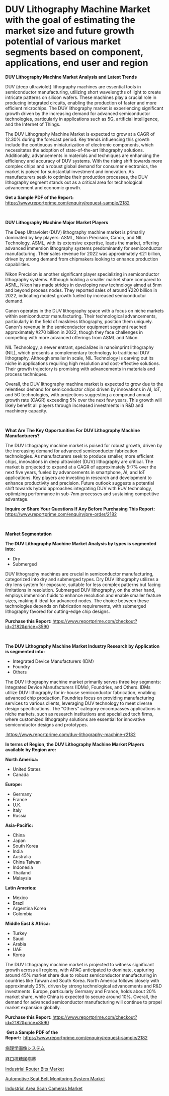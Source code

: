 <p><h1>DUV Lithography Machine Market with the goal of estimating the market size and future growth potential of various market segments based on component, applications, end user and region</h1></p><p><strong>DUV Lithography Machine Market Analysis and Latest Trends</strong></p>
<p><p>DUV (deep ultraviolet) lithography machines are essential tools in semiconductor manufacturing, utilizing short wavelengths of light to create intricate patterns on silicon wafers. These machines play a crucial role in producing integrated circuits, enabling the production of faster and more efficient microchips. The DUV lithography market is experiencing significant growth driven by the increasing demand for advanced semiconductor technologies, particularly in applications such as 5G, artificial intelligence, and the Internet of Things.</p><p>The DUV Lithography Machine Market is expected to grow at a CAGR of 12.30% during the forecast period. Key trends influencing this growth include the continuous miniaturization of electronic components, which necessitates the adoption of state-of-the-art lithography solutions. Additionally, advancements in materials and techniques are enhancing the efficiency and accuracy of DUV systems. With the rising shift towards more complex chips and a robust global demand for consumer electronics, the market is poised for substantial investment and innovation. As manufacturers seek to optimize their production processes, the DUV lithography segment stands out as a critical area for technological advancement and economic growth.</p></p>
<p><strong>Get a Sample PDF of the Report:&nbsp;</strong> <a href="https://www.reportprime.com/enquiry/request-sample/2182">https://www.reportprime.com/enquiry/request-sample/2182</a></p>
<p>&nbsp;</p>
<p><strong>DUV Lithography Machine Major Market Players</strong></p>
<p><p>The Deep Ultraviolet (DUV) lithography machine market is primarily dominated by key players: ASML, Nikon Precision, Canon, and NIL Technology. ASML, with its extensive expertise, leads the market, offering advanced immersion lithography systems predominantly for semiconductor manufacturing. Their sales revenue for 2022 was approximately €21 billion, driven by strong demand from chipmakers looking to enhance production capabilities.</p><p>Nikon Precision is another significant player specializing in semiconductor lithography systems. Although holding a smaller market share compared to ASML, Nikon has made strides in developing new technology aimed at 5nm and beyond process nodes. They reported sales of around ¥220 billion in 2022, indicating modest growth fueled by increased semiconductor demand.</p><p>Canon operates in the DUV lithography space with a focus on niche markets within semiconductor manufacturing. Their technological advancements, particularly in the field of maskless lithography, position them uniquely. Canon's revenue in the semiconductor equipment segment reached approximately ¥270 billion in 2022, though they face challenges in competing with more advanced offerings from ASML and Nikon.</p><p>NIL Technology, a newer entrant, specializes in nanoimprint lithography (NIL), which presents a complementary technology to traditional DUV lithography. Although smaller in scale, NIL Technology is carving out its niche in applications requiring high resolution and cost-effective solutions. Their growth trajectory is promising with advancements in materials and process techniques.</p><p>Overall, the DUV lithography machine market is expected to grow due to the relentless demand for semiconductor chips driven by innovations in AI, IoT, and 5G technologies, with projections suggesting a compound annual growth rate (CAGR) exceeding 5% over the next few years. This growth will likely benefit all players through increased investments in R&D and machinery capacity.</p></p>
<p>&nbsp;</p>
<p><strong>What Are The Key Opportunities For DUV Lithography Machine Manufacturers?</strong></p>
<p><p>The DUV lithography machine market is poised for robust growth, driven by the increasing demand for advanced semiconductor fabrication technologies. As manufacturers seek to produce smaller, more efficient chips, innovations in deep ultraviolet (DUV) lithography are critical. The market is projected to expand at a CAGR of approximately 5-7% over the next five years, fueled by advancements in smartphone, AI, and IoT applications. Key players are investing in research and development to enhance productivity and precision. Future outlook suggests a potential shift towards hybrid approaches integrating DUV with EUV technology, optimizing performance in sub-7nm processes and sustaining competitive advantage.</p></p>
<p><strong>Inquire or Share Your Questions If Any Before Purchasing This Report:</strong> <a href="https://www.reportprime.com/enquiry/pre-order/2182">https://www.reportprime.com/enquiry/pre-order/2182</a></p>
<p>&nbsp;</p>
<p><strong>Market Segmentation</strong></p>
<p><strong>The DUV Lithography Machine Market Analysis by types is segmented into:</strong></p>
<p><ul><li>Dry</li><li>Submerged</li></ul></p>
<p><p>DUV lithography machines are crucial in semiconductor manufacturing, categorized into dry and submerged types. Dry DUV lithography utilizes a dry lens system for exposure, suitable for less complex patterns but facing limitations in resolution. Submerged DUV lithography, on the other hand, employs immersion fluids to enhance resolution and enable smaller feature sizes, making it ideal for advanced nodes. The choice between these technologies depends on fabrication requirements, with submerged lithography favored for cutting-edge chip designs.</p></p>
<p><strong>Purchase this Report:&nbsp;</strong><a href="https://www.reportprime.com/checkout?id=2182&price=3590">https://www.reportprime.com/checkout?id=2182&price=3590</a></p>
<p>&nbsp;</p>
<p><strong>The DUV Lithography Machine Market Industry Research by Application is segmented into:</strong></p>
<p><ul><li>Integrated Device Manufacturers (IDM)</li><li>Foundry</li><li>Others</li></ul></p>
<p><p>The DUV lithography machine market primarily serves three key segments: Integrated Device Manufacturers (IDMs), Foundries, and Others. IDMs utilize DUV lithography for in-house semiconductor fabrication, enabling advanced chip production. Foundries focus on providing manufacturing services to various clients, leveraging DUV technology to meet diverse design specifications. The "Others" category encompasses applications in niche markets, such as research institutions and specialized tech firms, where customized lithography solutions are essential for innovative semiconductor designs and prototypes.</p></p>
<p><a href="https://www.reportprime.com/duv-lithography-machine-r2182">&nbsp;https://www.reportprime.com/duv-lithography-machine-r2182</a></p>
<p><strong>In terms of Region, the DUV Lithography Machine Market Players available by Region are:</strong></p>
<p>
    <p> <strong> North America: </strong>
        <ul>
            <li>United States</li>
            <li>Canada</li>
        </ul>
        </p> 
    <p> <strong> Europe: </strong>
        <ul>
            <li>Germany</li>
            <li>France</li>
            <li>U.K.</li>
            <li>Italy</li>
            <li>Russia</li>
        </ul>
        </p> 
    <p> <strong> Asia-Pacific: </strong>
        <ul>
            <li>China</li>
            <li>Japan</li>
            <li>South Korea</li>
            <li>India</li>
            <li>Australia</li>
            <li>China Taiwan</li>
            <li>Indonesia</li>
            <li>Thailand</li>
            <li>Malaysia</li>
        </ul>
        </p> 
    <p> <strong> Latin America: </strong>
        <ul>
            <li>Mexico</li>
            <li>Brazil</li>
            <li>Argentina Korea</li>
            <li>Colombia</li>
        </ul>
        </p> 
    <p> <strong> Middle East & Africa: </strong>
        <ul>
            <li>Turkey</li>
            <li>Saudi</li>
            <li>Arabia</li>
            <li>UAE</li>
            <li>Korea</li>
        </ul>
    </p>
    </p>
<p><p>The DUV lithography machine market is projected to witness significant growth across all regions, with APAC anticipated to dominate, capturing around 45% market share due to robust semiconductor manufacturing in countries like Taiwan and South Korea. North America follows closely with approximately 25%, driven by strong technological advancements and R&D investments. Europe, particularly Germany and France, holds about 20% market share, while China is expected to secure around 10%. Overall, the demand for advanced semiconductor manufacturing will continue to propel market expansion globally.</p></p>
<p><strong>Purchase this Report: </strong><a href="https://www.reportprime.com/checkout?id=2182&price=3590">https://www.reportprime.com/checkout?id=2182&price=3590</a></p>
<p>&nbsp;<strong>Get a Sample PDF of the Report:&nbsp;&nbsp;</strong><a href="https://www.reportprime.com/enquiry/request-sample/2182">https://www.reportprime.com/enquiry/request-sample/2182</a></p>
<p><strong></strong></p>
<p><p><a href="https://medium.com/@verniebarton2023/2024%E5%B9%B4%E3%81%8B%E3%82%892031%E5%B9%B4%E3%81%BE%E3%81%A7%E3%81%AE%E7%97%85%E7%90%86%E7%94%BB%E5%83%8F%E3%82%B7%E3%82%B9%E3%83%86%E3%83%A0%E5%B8%82%E5%A0%B4%E3%82%B7%E3%82%A7%E3%82%A2%E3%81%A8%E7%AB%B6%E4%BA%89%E7%92%B0%E5%A2%83%E3%81%AB%E9%96%A2%E3%81%99%E3%82%8B%E6%B4%9E%E5%AF%9F-ea67f6087f88">病理学画像システム</a></p><p><a href="https://medium.com/@verniebarton2023/%E7%B5%8C%E5%8F%A3%E7%B3%96%E5%B0%BF%E7%97%85%E8%96%AC%E5%B8%82%E5%A0%B4%E8%A6%8F%E6%A8%A1-%E3%82%B7%E3%82%A7%E3%82%A2%E5%88%86%E6%9E%90-%E6%88%90%E9%95%B7%E3%83%88%E3%83%AC%E3%83%B3%E3%83%89-%E4%BA%88%E6%B8%AC-2024%E5%B9%B4-2031%E5%B9%B4-503e78be9e0d">経口抗糖尿病薬</a></p><p><a href="https://www.linkedin.com/pulse/market-forecast-global-industrial-router-bits-trends-fuwxe?trackingId=A4FrX0hMQR2DNIZ8o4Uudw%3D%3D">Industrial Router Bits Market</a></p><p><a href="https://issuu.com/reportprime-2/docs/automotive-seat-belt-monitoring-sys_9349e28b1ec8fa">Automotive Seat Belt Monitoring System Market</a></p><p><a href="https://www.linkedin.com/pulse/industrial-area-scan-cameras-market-global-share-ranking-v1hue?trackingId=uos8WaovSI%2BmZxQb1TYJvg%3D%3D">Industrial Area Scan Cameras Market</a></p></p>